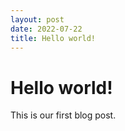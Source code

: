 ```yaml
---
layout: post
date: 2022-07-22
title: Hello world!
---
```


# Hello world!

This is our first blog post.
